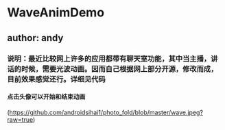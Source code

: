 # WaveAnimDemo
## author: andy
### 说明：最近比较网上许多的应用都带有聊天室功能，其中当主播，讲话的时候，需要光波动画。因而自己根据网上部分开源，修改而成，目前效果感觉还行。详细见代码
#### 点击头像可以开始和结束动画
(https://github.com/androidsihai1/photo_fold/blob/master/wave.jpeg?raw=true)
